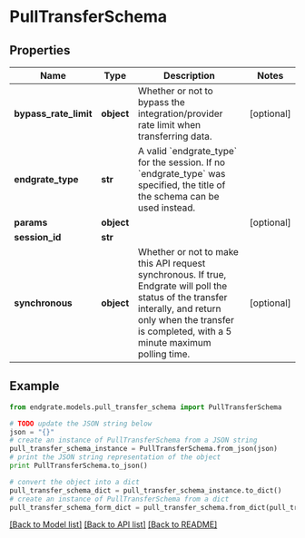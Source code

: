 # PullTransferSchema


## Properties

Name | Type | Description | Notes
------------ | ------------- | ------------- | -------------
**bypass_rate_limit** | **object** | Whether or not to bypass the integration/provider rate limit when transferring data. | [optional] 
**endgrate_type** | **str** | A valid &#x60;endgrate_type&#x60; for the session. If no &#x60;endgrate_type&#x60; was specified, the title of the schema can be used instead. | 
**params** | **object** |  | [optional] 
**session_id** | **str** |  | 
**synchronous** | **object** | Whether or not to make this API request synchronous. If true, Endgrate will poll the status of the transfer interally, and return only when the transfer is completed, with a 5 minute maximum polling time. | [optional] 

## Example

```python
from endgrate.models.pull_transfer_schema import PullTransferSchema

# TODO update the JSON string below
json = "{}"
# create an instance of PullTransferSchema from a JSON string
pull_transfer_schema_instance = PullTransferSchema.from_json(json)
# print the JSON string representation of the object
print PullTransferSchema.to_json()

# convert the object into a dict
pull_transfer_schema_dict = pull_transfer_schema_instance.to_dict()
# create an instance of PullTransferSchema from a dict
pull_transfer_schema_form_dict = pull_transfer_schema.from_dict(pull_transfer_schema_dict)
```
[[Back to Model list]](../README.md#documentation-for-models) [[Back to API list]](../README.md#documentation-for-api-endpoints) [[Back to README]](../README.md)



